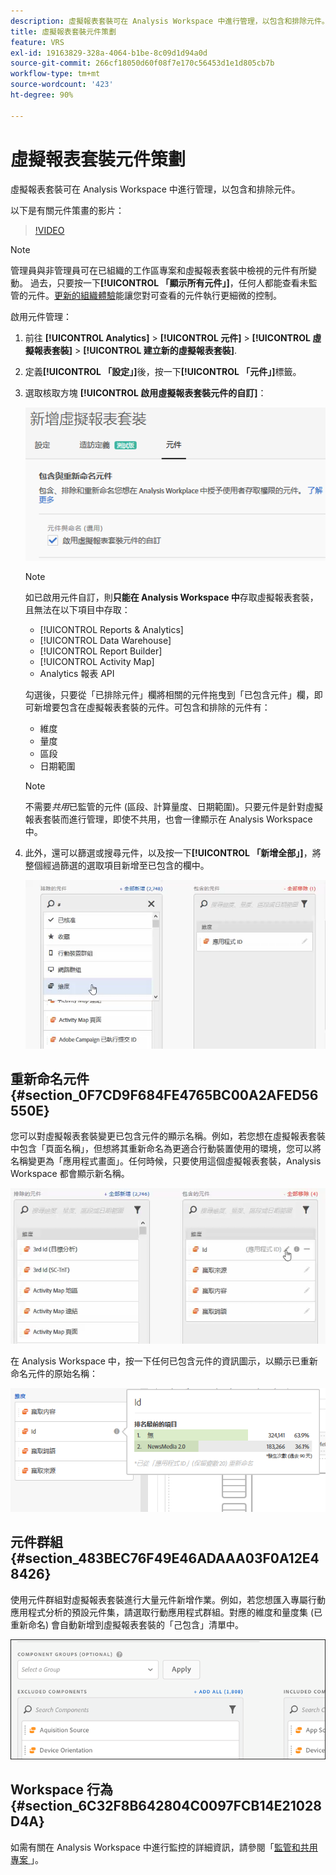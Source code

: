 ```yaml
---
description: 虛擬報表套裝可在 Analysis Workspace 中進行管理，以包含和排除元件。
title: 虛擬報表套裝元件策劃
feature: VRS
exl-id: 19163829-328a-4064-b1be-8c09d1d94a0d
source-git-commit: 266cf18050d60f08f7e170c56453d1e1d805cb7b
workflow-type: tm+mt
source-wordcount: '423'
ht-degree: 90%

---
```


# 虛擬報表套裝元件策劃

虛擬報表套裝可在 Analysis Workspace 中進行管理，以包含和排除元件。

以下是有關元件策畫的影片：

>[!VIDEO](https://video.tv.adobe.com/v/23544/?quality=12)

>[!NOTE]
>
>管理員與非管理員可在已組織的工作區專案和虛擬報表套裝中檢視的元件有所變動。 過去，只要按一下&#x200B;**[!UICONTROL 「顯示所有元件」]**，任何人都能查看未監管的元件。[更新的組織體驗](/help/analyze/analysis-workspace/curate-share/curate.md)能讓您對可查看的元件執行更細微的控制。

啟用元件管理：

1. 前往 **[!UICONTROL Analytics]** > **[!UICONTROL 元件]** > **[!UICONTROL 虛擬報表套裝]** > **[!UICONTROL 建立新的虛擬報表套裝]**.
1. 定義&#x200B;**[!UICONTROL 「設定」]**&#x200B;後，按一下&#x200B;**[!UICONTROL 「元件」]**&#x200B;標籤。

1. 選取核取方塊 **[!UICONTROL 啟用虛擬報表套裝元件的自訂]**：

   ![](assets/vrs-enable.png)

   >[!NOTE]
   >
   >如已啟用元件自訂，則&#x200B;**只能在 Analysis Workspace 中**&#x200B;存取虛擬報表套裝，且無法在以下項目中存取：
   >
   >* [!UICONTROL Reports &amp; Analytics]
   >* [!UICONTROL Data Warehouse]
   >* [!UICONTROL Report Builder]
   >* [!UICONTROL Activity Map]
   >* Analytics 報表 API

   勾選後，只要從「已排除元件」欄將相關的元件拖曳到「已包含元件」欄，即可新增要包含在虛擬報表套裝的元件。可包含和排除的元件有：

   * 維度
   * 量度
   * 區段
   * 日期範圍

   >[!NOTE]
   >
   >不需要&#x200B;*共用*&#x200B;已監管的元件 (區段、計算量度、日期範圍)。只要元件是針對虛擬報表套裝而進行管理，即使不共用，也會一律顯示在 Analysis Workspace 中。

1. 此外，還可以篩選或搜尋元件，以及按一下&#x200B;**[!UICONTROL 「新增全部」]**，將整個經過篩選的選取項目新增至已包含的欄中。

   ![](assets/vrs-add-all.png)

## 重新命名元件 {#section_0F7CD9F684FE4765BC00A2AFED56550E}

您可以對虛擬報表套裝變更已包含元件的顯示名稱。例如，若您想在虛擬報表套裝中包含「頁面名稱」，但想將其重新命名為更適合行動裝置使用的環境，您可以將名稱變更為「應用程式畫面」。任何時候，只要使用這個虛擬報表套裝，Analysis Workspace 都會顯示新名稱。

![](assets/vrs-rename-component.png)

在 Analysis Workspace 中，按一下任何已包含元件的資訊圖示，以顯示已重新命名元件的原始名稱：

![](assets/vrs-aw-renamed.png)

## 元件群組 {#section_483BEC76F49E46ADAAA03F0A12E48426}

使用元件群組對虛擬報表套裝進行大量元件新增作業。例如，若您想匯入專屬行動應用程式分析的預設元件集，請選取行動應用程式群組。對應的維度和量度集 (已重新命名) 會自動新增到虛擬報表套裝的「己包含」清單中。

![](assets/vrs-comp-grp.png)

## Workspace 行為 {#section_6C32F8B642804C0097FCB14E21028D4A}

如需有關在 Analysis Workspace 中進行監控的詳細資訊，請參閱「[監管和共用專案 ](https://experienceleague.adobe.com/docs/analytics/analyze/analysis-workspace/curate-share/curate.html?lang=zh-Hant)」。
